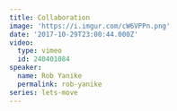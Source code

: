 ```yaml
---
title: Collaboration
image: 'https://i.imgur.com/cW6VPPn.png'
date: '2017-10-29T23:00:44.000Z'
video:
  type: vimeo
  id: 240401084
speaker:
  name: Rob Yanike
  permalink: rob-yanike
series: lets-move
---
```



